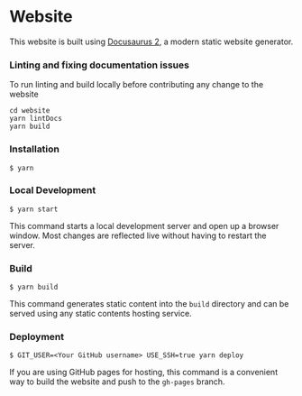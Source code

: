 # Website

This website is built using [Docusaurus 2](https://v2.docusaurus.io/), a modern static website generator.

### Linting and fixing documentation issues 

To run linting and build locally before contributing any change to the website

```
cd website
yarn lintDocs
yarn build
```

### Installation

```
$ yarn
```

### Local Development

```
$ yarn start
```

This command starts a local development server and open up a browser window. Most changes are reflected live without having to restart the server.

### Build

```
$ yarn build
```

This command generates static content into the `build` directory and can be served using any static contents hosting service.

### Deployment

```
$ GIT_USER=<Your GitHub username> USE_SSH=true yarn deploy
```

If you are using GitHub pages for hosting, this command is a convenient way to build the website and push to the `gh-pages` branch.
